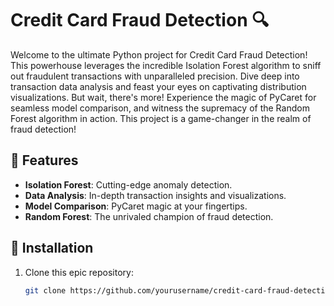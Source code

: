 # Credit Card Fraud Detection 🔍

Welcome to the ultimate Python project for Credit Card Fraud Detection! This powerhouse leverages the incredible Isolation Forest algorithm to sniff out fraudulent transactions with unparalleled precision. Dive deep into transaction data analysis and feast your eyes on captivating distribution visualizations. But wait, there's more! Experience the magic of PyCaret for seamless model comparison, and witness the supremacy of the Random Forest algorithm in action. This project is a game-changer in the realm of fraud detection!                     

## 🌟 Features
- **Isolation Forest**: Cutting-edge anomaly detection.
- **Data Analysis**: In-depth transaction insights and visualizations.                                                                                                                                             
- **Model Comparison**: PyCaret magic at your fingertips.
- **Random Forest**: The unrivaled champion of fraud detection.
                                                                                
## 🚀 Installation        

1. Clone this epic repository:
   ```bash
   git clone https://github.com/yourusername/credit-card-fraud-detection.git

